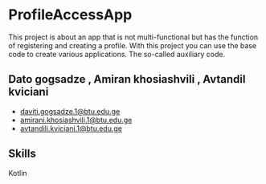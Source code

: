 # ProfileAccessApp


This project is about an app that is not multi-functional but has the function of registering and creating a profile. With this project you can use the base code to create various applications. The so-called auxiliary code.
## Dato gogsadze , Amiran khosiashvili , Avtandil kviciani

- daviti.gogsadze.1@btu.edu.ge
- amirani.khosiashvili.1@btu.edu.ge
- avtandili.kviciani.1@btu.edu.ge



## Skills
Kotlin 

